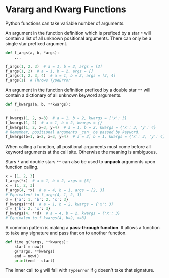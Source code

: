 # Vararg and Kwarg Functions

Python functions can take variable number of arguments.

An argument in the function definition which is prefixed by a star `*` will contain a list of all unknown positional arguments.
There can only be a single star prefixed argument.

```py
def f_args(a, b, *args):
    ...

f_args(1, 2, 3)  # a = 1, b = 2, args = [3]
f_args(1, 2)  # a = 1, b = 2, args = []
f_args(1, 2, 3, 4)  # a = 1, b = 2, args = [3, 4]
f_args(1)  # Throws TypeError
```

An argument in the function definition prefixed by a double star `**` will contain a dictionary of all unknown keyword arguments.

```py
def f_kwargs(a, b, **kwargs):
    ...

f_kwargs(1, 2, x=3)  # a = 1, b = 2, kwargs = {'x': 3}
f_kwargs(1, 2)  # a = 1, b = 2, kwargs = {}
f_kwargs(1, 2, x=3, y=4)  # a = 1, b = 2, kwargs = {'x': 3, 'y': 4}
# Remember, positional arguments _can_ be passed by keyword.
f_kwargs(b=1, a=2, x=3, y=4)  # a = 2, b = 1, kwargs = {'x': 3, 'y': 4}
```

When calling a function, all positional arguments must come before all keyword arguments at the call site.
Otherwise the meaning is ambiguous.

Stars `*` and double stars `**` can also be used to **unpack** arguments upon function calling.

```py
x = [1, 2, 3]
f_args(*x)  # a = 1, b = 2, args = [3]
x = [1, 2, 3]
f_args(4, *x)  # a = 4, b = 1, args = [2, 3]
# Equivalent to f_args(4, 1, 2, 3)
d = {'a': 1, 'b': 2, 'x': 3}
f_kwargs(**d)  # a = 1, b = 2, kwargs = {'x': 3}
d = {'b': 2, 'x': 3}
f_kwargs(4, **d)  # a = 4, b = 2, kwargs = {'x': 3}
# Equivalen to f_kwargs(4, b=2, x=3)
```

A common pattern is making a **pass-through function**.
It allows a function to take any signature and pass that on to another function.

```py
def time_g(*args, **kwargs):
    start = now()
    g(*args, **kwargs)
    end = now()
    print(end - start)
```

The inner call to `g` will fail with `TypeError` if `g` doesn't take that signature.
